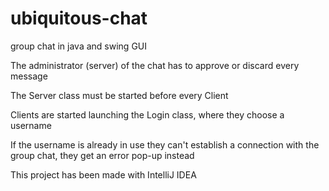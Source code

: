 # ubiquitous-chat
group chat in java and swing GUI

The administrator (server) of the chat has to approve or discard every message

The Server class must be started before every Client

Clients are started launching the Login class, where they choose a username

If the username is already in use they can't establish a connection with the 
group chat, they get an error pop-up instead

This project has been made with IntelliJ IDEA
